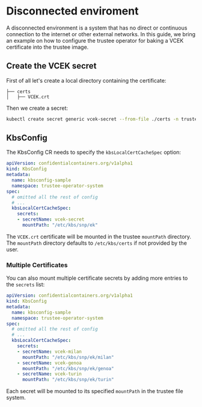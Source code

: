 # Disconnected enviroment

A disconnected environment is a system that has no direct or continuous connection to the internet or other external networks.
In this guide, we bring an example on how to configure the trustee operator for baking a VCEK certificate into the trustee image. 

## Create the VCEK secret

First of all let's create a local directory containing the certificate:

```
├── certs
│   ├── VCEK.crt
```

Then we create a secret:

```bash
kubectl create secret generic vcek-secret --from-file ./certs -n trustee-operator-system
```

## KbsConfig

The KbsConfig CR needs to specify the `kbsLocalCertCacheSpec` option:

```yaml
apiVersion: confidentialcontainers.org/v1alpha1
kind: KbsConfig
metadata:  
  name: kbsconfig-sample
  namespace: trustee-operator-system
spec:
  # omitted all the rest of config
  # ...
  kbsLocalCertCacheSpec:
    secrets:
    - secretName: vcek-secret
      mountPath: "/etc/kbs/snp/ek"
```

The `VCEK.crt` certificate will be mounted in the trustee `mountPath` directory.
The `mountPath` directory defaults to `/etc/kbs/certs` if not provided by the user.

### Multiple Certificates

You can also mount multiple certificate secrets by adding more entries to the `secrets` list:

```yaml
apiVersion: confidentialcontainers.org/v1alpha1
kind: KbsConfig
metadata:  
  name: kbsconfig-sample
  namespace: trustee-operator-system
spec:
  # omitted all the rest of config
  # ...
  kbsLocalCertCacheSpec:
    secrets:
    - secretName: vcek-milan
      mountPath: "/etc/kbs/snp/ek/milan"
    - secretName: vcek-genoa
      mountPath: "/etc/kbs/snp/ek/genoa"
    - secretName: vcek-turin
      mountPath: "/etc/kbs/snp/ek/turin"
```

Each secret will be mounted to its specified `mountPath` in the trustee file system.